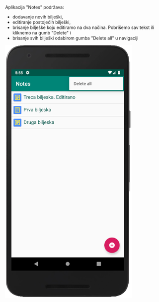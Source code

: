 Aplikacija "Notes" podržava:
* dodavanje novih bilješki,
* editiranje postojećih bilješki,
* brisanje bilješke koju editiramo na dva načina. Pobrišemo sav tekst ili kliknemo na gumb "Delete" i
* brisanje svih bilješki odabirom gumba "Delete all" u navigaciji 




![Početni zaslon](images/homePageView.png)
